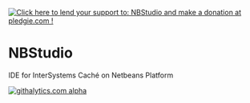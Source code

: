
<a href='https://pledgie.com/campaigns/24756'><img alt='Click here to lend your support to: NBStudio and make a donation at pledgie.com !' src='https://pledgie.com/campaigns/24756.png?skin_name=chrome' border='0' ></a>

NBStudio
========

IDE for InterSystems Caché on Netbeans Platform

[![githalytics.com alpha](https://cruel-carlota.pagodabox.com/643c94d5b4e8e911970e4afab10689de "githalytics.com")](http://githalytics.com/daimor/NBStudio)
